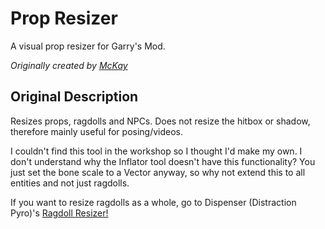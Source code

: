# Prop Resizer
 A visual prop resizer for Garry's Mod.

*Originally created by [McKay](https://steamcommunity.com/id/_McKay_)*

## Original Description

Resizes props, ragdolls and NPCs.
Does not resize the hitbox or shadow, therefore mainly useful for posing/videos.

I couldn't find this tool in the workshop so I thought I'd make my own.
I don't understand why the Inflator tool doesn't have this functionality? You just set the bone scale to a Vector anyway, so why not extend this to all entities and not just ragdolls.

If you want to resize ragdolls as a whole, go to Dispenser (Distraction Pyro)'s [Ragdoll Resizer!](https://steamcommunity.com/sharedfiles/filedetails/?id=182340669)
